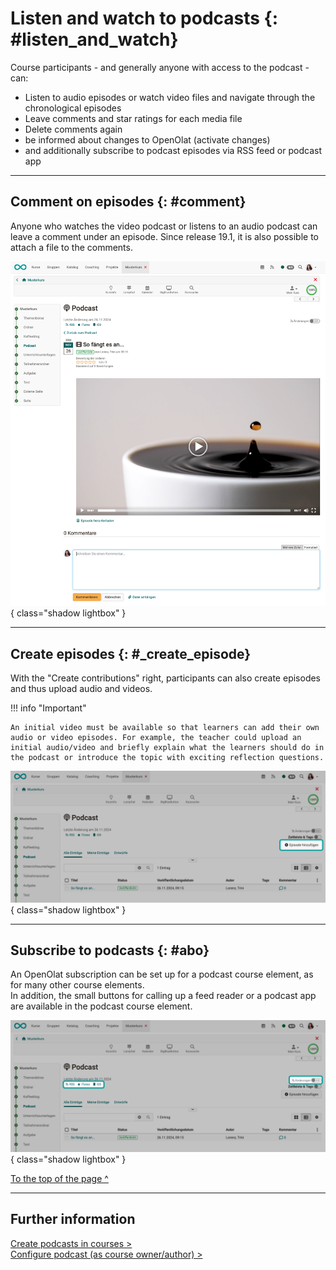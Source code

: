 # Listen and watch to podcasts {: #listen_and_watch}


Course participants - and generally anyone with access to the podcast - can: 

* Listen to audio episodes or watch video files and navigate through the chronological episodes
* Leave comments and star ratings for each media file
* Delete comments again
* be informed about changes to OpenOlat (activate changes)
* and additionally subscribe to podcast episodes via RSS feed or podcast app 

---

## Comment on episodes {: #comment}

Anyone who watches the video podcast or listens to an audio podcast can leave a comment under an episode. Since release 19.1, it is also possible to attach a file to the comments.

![podcast_listen_and_watch_comment_v1_de.png](assets/podcast_listen_and_watch_comment_v1_de.png){ class="shadow lightbox" }

---

## Create episodes {: #_create_episode}

With the "Create contributions" right, participants can also create episodes and thus upload audio and videos.

!!! info "Important"

    An initial video must be available so that learners can add their own audio or video episodes. For example, the teacher could upload an initial audio/video and briefly explain what the learners should do in the podcast or introduce the topic with exciting reflection questions.

![podcast_listen_and_watch_episode_v1_de.png](assets/podcast_listen_and_watch_episode_v1_de.png){ class="shadow lightbox" }

---

## Subscribe to podcasts {: #abo}

An OpenOlat subscription can be set up for a podcast course element, as for many other course elements.<br>
In addition, the small buttons for calling up a feed reader or a podcast app are available in the podcast course element.

![podcast_listen_and_watch_abo_v1_de.png](assets/podcast_listen_and_watch_abo_v1_de.png){ class="shadow lightbox" }

[To the top of the page ^](#listen_and_watch)

---

## Further information

[Create podcasts in courses >](../../manual_how-to/podcast/podcast.md)<br>
[Configure podcast (as course owner/author) >](../learningresources/Podcast_Configuration.md)<br>
